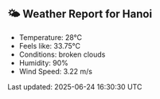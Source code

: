 <!-- WEATHER-START -->
## 🌤 Weather Report for Hanoi

- Temperature: 28°C
- Feels like: 33.75°C
- Conditions: broken clouds
- Humidity: 90%
- Wind Speed: 3.22 m/s

Last updated: 2025-06-24 16:30:30 UTC
<!-- WEATHER-END -->
